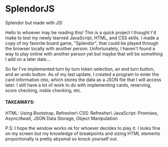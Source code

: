 # SplendorJS
 Splendor but made with JS!
 
 Hello to whoever may be reading this! This is a quick project I thought I'd make to test my newly learned JavaScript, HTML, and CSS skills. I made a copy of my favorite board game, "Splendor", that could be played through the browser locally with another person. Unfortunately, I haven't found a way to play online with another person yet but maybe that will be something I add on a later date...
 
 So far I've implemented turn by turn token selection, an end turn button, and an undo button. As of my last update, I created a program to enter the card information into, which stores the data as a JSON file that I will access later. I still have a lot of work to do with implementing cards, reserving, score checking, noble checking, etc.

 <h4>TAKEAWAYS:</h4>
 HTML: Using Bootstrap, Refresher\
 CSS: Refresher\
 JavaScript: Promises, Async/Await, JSON Data Storage, Object Manipulation
 
 P.S: I hope the window works ok for whoever decides to play it. I looks fine on my screen but my knowledge of breakpoints and sizing HTML elements proportionally is pretty abysmal so knock yourself out.
 
 
